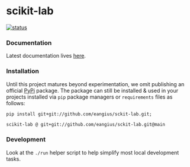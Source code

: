 # scikit-lab

[![status](https://img.shields.io/badge/status-alpha-orange.svg)]()


### Documentation
Latest documentation lives [here](https://eangius.github.io/scikit-lab).


### Installation
Until this project matures beyond experimentation, we omit publishing an official
[PyPi](https://pypi.org) package. The package can still be installed & used in your
projects installed via `pip` package managers or `requirements` files as follows:

```shell
pip install git+git://github.com/eangius/sckit-lab.git;
```

```requirements.txt
scikit-lab @ git+git://github.com/eangius/sckit-lab.git@main
```


### Development
Look at the `./run` helper script to help simplify most local development tasks.
